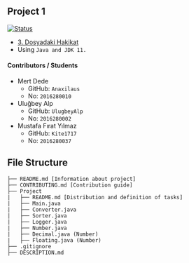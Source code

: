 ## Project 1
[![Status](https://img.shields.io/badge/Status-Ongoing-success.svg)](https://github.com/Anaxilaus/Project1/tree/master/Project)

- [3. Dosyadaki Hakikat](https://github.com/Anaxilaus/Project1/tree/master/DESCRIPTION.md)
- Using `Java and JDK 11.`


#### Contributors / Students

- Mert Dede
    - GitHub: `Anaxilaus`
    - No: `2016280010`
- Uluğbey Alp
    - GitHub: `UlugbeyAlp`
    - No: `2016280002`
- Mustafa Fırat Yılmaz
    - GitHub: `Kite1717`
    - No: `2016280037`
    

## File Structure

```
├── README.md [Information about project]
├── CONTRIBUTING.md [Contribution guide]
├── Project
|   ├── README.md [Distribution and definition of tasks]
|   ├── Main.java
|   ├── Converter.java
|   ├── Sorter.java
|   ├── Logger.java
|   ├── Number.java
|   ├── Decimal.java (Number)
|   ├── Floating.java (Number)
├── .gitignore
├── DESCRIPTION.md
```
